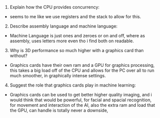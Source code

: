 <!-- Answers to the Short Answer Essay Questions go here -->


1. Explain how the CPU provides concurrency:
* seems to me like we use registers and the stack to allow for this.

2. Describe assembly language and machine language:
* Machine Language is just ones and zeroes or on and off, where as assembly, uses letters more even tho i find both on readable.

3. Why is 3D performance so much higher with a graphics card than without?
* Graphics cards have their own ram and a GPU for graphics processing,
this takes a big load off of the CPU and allows for the PC over all to run much smoother,
in graphically intense settings.

4. Suggest the role that graphics cards play in machine learning:
* Graphics cards can be used to get better higher quality imaging, and i would think that would be powerful,
for facial and spacial recognition, for movement and interaction of the AI, also the extra ram and load that the GPU,
can handle is totally never a downside, 
